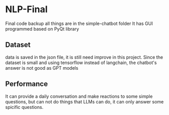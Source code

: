 # NLP-Final
Final code backup
all things are in the simple-chatbot folder
It has GUI programmed based on PyQt library
## Dataset
data is saved in the json file, it is still need improve in this project. Since the dataset is small and using tensorflow instead of langchain, the chatbot's answer is not good as GPT models

## Performance
It can provide a daily conversation and make reactions to some simple questions, but can not do things that LLMs can do, it can only answer some spicific questions.
